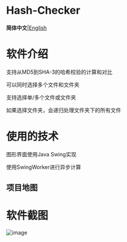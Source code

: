 # Hash-Checker

**简体中文**|[English](https://github.com/Cheng-MaoMao/Hash-Checker/blob/main/README_en.md)

# **软件介绍**

支持从MD5到SHA-3的哈希校验的计算和对比

可以同时选择多个文件和文件夹

支持选择单/多个文件或文件夹

如果选择文件夹，会递归处理文件夹下的所有文件

# 使用的技术

图形界面使用Java Swing实现

使用SwingWorker进行异步计算

## 项目地图

# 软件截图

![image](https://github.com/user-attachments/assets/273828c1-0c3c-4157-b7dd-ae5157633620)
